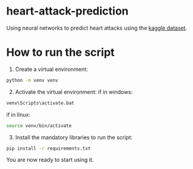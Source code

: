 # heart-attack-prediction

Using neural networks to predict heart attacks using the <a href="https://www.kaggle.com/rashikrahmanpritom/heart-attack-analysis-prediction-dataset">kaggle dataset</a>.

# How to run the script
1. Create a virtual environment:
```sh
python -m venv venv
```
2. Activate the virtual environment:
if in windows:
```sh
venv\Scripts\activate.bat
```
if in linux:
```sh
source venv/bin/activate
```
3. Install the mandatory libraries to run the script:
```sh
pip install -r requirements.txt
```
You are now ready to start using it.
